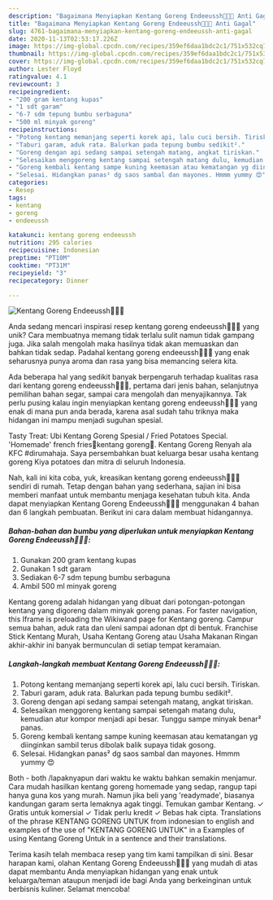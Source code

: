 ```yaml
---
description: "Bagaimana Menyiapkan Kentang Goreng Endeeussh🍟🍟🍟 Anti Gagal"
title: "Bagaimana Menyiapkan Kentang Goreng Endeeussh🍟🍟🍟 Anti Gagal"
slug: 4761-bagaimana-menyiapkan-kentang-goreng-endeeussh-anti-gagal
date: 2020-11-13T02:53:17.226Z
image: https://img-global.cpcdn.com/recipes/359ef6daa1bdc2c1/751x532cq70/kentang-goreng-endeeussh🍟🍟🍟-foto-resep-utama.jpg
thumbnail: https://img-global.cpcdn.com/recipes/359ef6daa1bdc2c1/751x532cq70/kentang-goreng-endeeussh🍟🍟🍟-foto-resep-utama.jpg
cover: https://img-global.cpcdn.com/recipes/359ef6daa1bdc2c1/751x532cq70/kentang-goreng-endeeussh🍟🍟🍟-foto-resep-utama.jpg
author: Lester Floyd
ratingvalue: 4.1
reviewcount: 3
recipeingredient:
- "200 gram kentang kupas"
- "1 sdt garam"
- "6-7 sdm tepung bumbu serbaguna"
- "500 ml minyak goreng"
recipeinstructions:
- "Potong kentang memanjang seperti korek api, lalu cuci bersih. Tiriskan."
- "Taburi garam, aduk rata. Balurkan pada tepung bumbu sedikit²."
- "Goreng dengan api sedang sampai setengah matang, angkat tiriskan."
- "Selesaikan menggoreng kentang sampai setengah matang dulu, kemudian atur kompor menjadi api besar. Tunggu sampe minyak benar² panas."
- "Goreng kembali kentang sampe kuning keemasan atau kematangan yg diinginkan sambil terus dibolak balik supaya tidak gosong."
- "Selesai. Hidangkan panas² dg saos sambal dan mayones. Hmmm yummy 😍"
categories:
- Resep
tags:
- kentang
- goreng
- endeeussh

katakunci: kentang goreng endeeussh 
nutrition: 295 calories
recipecuisine: Indonesian
preptime: "PT10M"
cooktime: "PT31M"
recipeyield: "3"
recipecategory: Dinner

---
```



![Kentang Goreng Endeeussh🍟🍟🍟](https://img-global.cpcdn.com/recipes/359ef6daa1bdc2c1/751x532cq70/kentang-goreng-endeeussh🍟🍟🍟-foto-resep-utama.jpg)

Anda sedang mencari inspirasi resep kentang goreng endeeussh🍟🍟🍟 yang unik? Cara membuatnya memang tidak terlalu sulit namun tidak gampang juga. Jika salah mengolah maka hasilnya tidak akan memuaskan dan bahkan tidak sedap. Padahal kentang goreng endeeussh🍟🍟🍟 yang enak seharusnya punya aroma dan rasa yang bisa memancing selera kita.

Ada beberapa hal yang sedikit banyak berpengaruh terhadap kualitas rasa dari kentang goreng endeeussh🍟🍟🍟, pertama dari jenis bahan, selanjutnya pemilihan bahan segar, sampai cara mengolah dan menyajikannya. Tak perlu pusing kalau ingin menyiapkan kentang goreng endeeussh🍟🍟🍟 yang enak di mana pun anda berada, karena asal sudah tahu triknya maka hidangan ini mampu menjadi suguhan spesial.

Tasty Treat: Ubi Kentang Goreng Spesial / Fried Potatoes Special. &#39;Homemade&#39; french fries🍟kentang goreng🍟. Kentang Goreng Renyah ala KFC #dirumahaja. Saya persembahkan buat keluarga besar usaha kentang goreng Kiya potatoes dan mitra di seluruh Indonesia.


Nah, kali ini kita coba, yuk, kreasikan kentang goreng endeeussh🍟🍟🍟 sendiri di rumah. Tetap dengan bahan yang sederhana, sajian ini bisa memberi manfaat untuk membantu menjaga kesehatan tubuh kita. Anda dapat menyiapkan Kentang Goreng Endeeussh🍟🍟🍟 menggunakan 4 bahan dan 6 langkah pembuatan. Berikut ini cara dalam membuat hidangannya.

<!--inarticleads1-->

##### Bahan-bahan dan bumbu yang diperlukan untuk menyiapkan Kentang Goreng Endeeussh🍟🍟🍟:

1. Gunakan 200 gram kentang kupas
1. Gunakan 1 sdt garam
1. Sediakan 6-7 sdm tepung bumbu serbaguna
1. Ambil 500 ml minyak goreng


Kentang goreng adalah hidangan yang dibuat dari potongan-potongan kentang yang digoreng dalam minyak goreng panas. For faster navigation, this Iframe is preloading the Wikiwand page for Kentang goreng. Campur semua bahan, aduk rata dan uleni sampai adonan dpt di bentuk. Franchise Stick Kentang Murah, Usaha Kentang Goreng atau Usaha Makanan Ringan akhir-akhir ini banyak bermunculan di setiap tempat keramaian. 

<!--inarticleads2-->

##### Langkah-langkah membuat Kentang Goreng Endeeussh🍟🍟🍟:

1. Potong kentang memanjang seperti korek api, lalu cuci bersih. Tiriskan.
1. Taburi garam, aduk rata. Balurkan pada tepung bumbu sedikit².
1. Goreng dengan api sedang sampai setengah matang, angkat tiriskan.
1. Selesaikan menggoreng kentang sampai setengah matang dulu, kemudian atur kompor menjadi api besar. Tunggu sampe minyak benar² panas.
1. Goreng kembali kentang sampe kuning keemasan atau kematangan yg diinginkan sambil terus dibolak balik supaya tidak gosong.
1. Selesai. Hidangkan panas² dg saos sambal dan mayones. Hmmm yummy 😍


Both - both /lapaknyapun dari waktu ke waktu bahkan semakin menjamur. Cara mudah hasilkan kentang goreng homemade yang sedap, rangup tapi hanya guna kos yang murah. Namun jika beli yang &#39;readymade&#39;, biasanya kandungan garam serta lemaknya agak tinggi. Temukan gambar Kentang. ✓ Gratis untuk komersial ✓ Tidak perlu kredit ✓ Bebas hak cipta. Translations of the phrase KENTANG GORENG UNTUK from indonesian to english and examples of the use of &#34;KENTANG GORENG UNTUK&#34; in a Examples of using Kentang Goreng Untuk in a sentence and their translations. 

Terima kasih telah membaca resep yang tim kami tampilkan di sini. Besar harapan kami, olahan Kentang Goreng Endeeussh🍟🍟🍟 yang mudah di atas dapat membantu Anda menyiapkan hidangan yang enak untuk keluarga/teman ataupun menjadi ide bagi Anda yang berkeinginan untuk berbisnis kuliner. Selamat mencoba!
